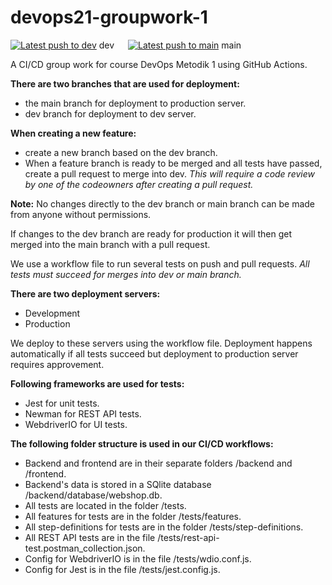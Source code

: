 # devops21-groupwork-1
[![Latest push to dev](https://github.com/UnixBird-ps/devops21-metodik1-groupwork/actions/workflows/dev.yml/badge.svg?event=push&branch=dev)]() dev &emsp;
[![Latest push to main](https://github.com/UnixBird-ps/devops21-metodik1-groupwork/actions/workflows/dev.yml/badge.svg?event=push&branch=main)]() main

A CI/CD group work for course DevOps Metodik 1 using GitHub Actions.


**There are two branches that are used for deployment:**
- the main branch for deployment to production server.
- dev branch for deployment to dev server.

**When creating a new feature:**
- create a new branch based on the dev branch.
- When a feature branch is ready to be merged and all tests have passed, create a pull request to merge into dev.
*This will require a code review by one of the codeowners after creating a pull request.*

**Note:** No changes directly to the dev branch or main branch can be made from anyone without permissions.

If changes to the dev branch are ready for production it will then get merged into the main branch with a pull request.

We use a workflow file to run several tests on push and pull requests. *All tests must succeed for merges into dev or main branch.*

**There are two deployment servers:**
- Development
- Production

We deploy to these servers using the workflow file. Deployment happens automatically if all tests succeed but deployment to production server requires approvement.

**Following frameworks are used for tests:**
- Jest for unit tests.
- Newman for REST API tests.
- WebdriverIO for UI tests.

**The following folder structure is used in our CI/CD workflows:**
- Backend and frontend are in their separate folders /backend and /frontend.  
- Backend's data is stored in a SQlite database /backend/database/webshop.db.
- All tests are located in the folder /tests.  
- All features for tests are in the folder /tests/features.  
- All step-definitions for tests are in the folder /tests/step-definitions.  
- All REST API tests are in the file /tests/rest-api-test.postman_collection.json.
- Config for WebdriverIO is in the file /tests/wdio.conf.js.  
- Config for Jest is in the file /tests/jest.config.js.
